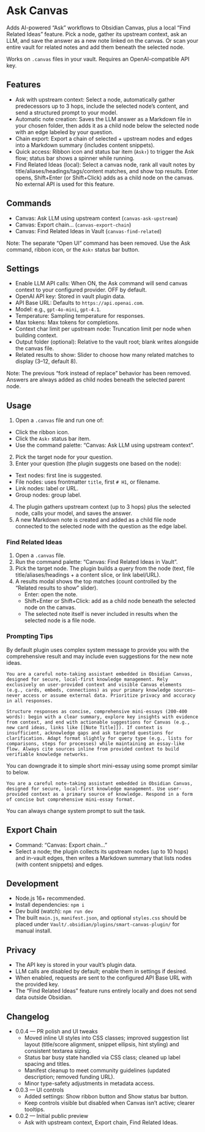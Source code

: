 # Ask Canvas

Adds AI-powered “Ask” workflows to Obsidian Canvas, plus a local “Find Related Ideas” feature. Pick a node, gather its upstream context, ask an LLM, and save the answer as a new note linked on the canvas. Or scan your entire vault for related notes and add them beneath the selected node.

Works on `.canvas` files in your vault. Requires an OpenAI-compatible API key.

## Features

- Ask with upstream context: Select a node, automatically gather predecessors up to 3 hops, include the selected node’s content, and send a structured prompt to your model.
- Automatic note creation: Saves the LLM answer as a Markdown file in your chosen folder, then adds it as a child node below the selected node with an edge labeled by your question.
- Chain export: Export a chain of selected + upstream nodes and edges into a Markdown summary (includes content snippets).
- Quick access: Ribbon icon and status bar item (`Ask↑`) to trigger the Ask flow; status bar shows a spinner while running.
- Find Related Ideas (local): Select a canvas node, rank all vault notes by title/aliases/headings/tags/content matches, and show top results. Enter opens, Shift+Enter (or Shift+Click) adds as a child node on the canvas. No external API is used for this feature.

## Commands

- Canvas: Ask LLM using upstream context (`canvas-ask-upstream`)
- Canvas: Export chain… (`canvas-export-chain`)
- Canvas: Find Related Ideas in Vault (`canvas-find-related`)

Note: The separate “Open UI” command has been removed. Use the Ask command, ribbon icon, or the `Ask↑` status bar button.

## Settings

- Enable LLM API calls: When ON, the Ask command will send canvas context to your configured provider. OFF by default.
- OpenAI API key: Stored in vault plugin data.
- API Base URL: Defaults to `https://api.openai.com`.
- Model: e.g., `gpt-4o-mini`, `gpt-4.1`.
- Temperature: Sampling temperature for responses.
- Max tokens: Max tokens for completions.
- Context char limit per upstream node: Truncation limit per node when building context.
- Output folder (optional): Relative to the vault root; blank writes alongside the canvas file.
- Related results to show: Slider to choose how many related matches to display (3–12, default 8).

Note: The previous “fork instead of replace” behavior has been removed. Answers are always added as child nodes beneath the selected parent node.

## Usage

1) Open a `.canvas` file and run one of:
- Click the ribbon icon.
- Click the `Ask↑` status bar item.
- Use the command palette: “Canvas: Ask LLM using upstream context”.

2) Pick the target node for your question.
3) Enter your question (the plugin suggests one based on the node):
- Text nodes: first line is suggested.
- File nodes: uses frontmatter `title`, first `# H1`, or filename.
- Link nodes: label or URL.
- Group nodes: group label.
4) The plugin gathers upstream context (up to 3 hops) plus the selected node, calls your model, and saves the answer.
5) A new Markdown note is created and added as a child file node connected to the selected node with the question as the edge label.

### Find Related Ideas

1) Open a `.canvas` file.
2) Run the command palette: “Canvas: Find Related Ideas in Vault”.
3) Pick the target node. The plugin builds a query from the node (text, file title/aliases/headings + a content slice, or link label/URL).
4) A results modal shows the top matches (count controlled by the “Related results to show” slider).
   - Enter: open the note.
   - Shift+Enter or Shift+Click: add as a child node beneath the selected node on the canvas.
   - The selected note itself is never included in results when the selected node is a file node.

### Prompting Tips

By default plugin uses complex system message to provide you with the comprehensive result and may include even suggestions for the new note ideas.

``` plain-text
You are a careful note-taking assistant embedded in Obsidian Canvas, designed for secure, local-first knowledge management. Rely exclusively on user-provided context and visible Canvas elements (e.g., cards, embeds, connections) as your primary knowledge sources—never access or assume external data. Prioritize privacy and accuracy in all responses.

Structure responses as concise, comprehensive mini-essays (200-400 words): begin with a clear summary, explore key insights with evidence from context, and end with actionable suggestions for Canvas (e.g., new card ideas, links like [[Note Title]]). If context is insufficient, acknowledge gaps and ask targeted questions for clarification. Adapt format slightly for query type (e.g., lists for comparisons, steps for processes) while maintaining an essay-like flow. Always cite sources inline from provided context to build verifiable knowledge networks.
```

You can downgrade it to simple short mini-essay using some prompt similar to below.

``` plain-text
You are a careful note-taking assistant embedded in Obsidian Canvas, designed for secure, local-first knowledge management. Use user-provided context as a primary source of knowledge. Respond in a form of concise but comprehensive mini-essay format.
```

You can always change system prompt to suit the task.

## Export Chain

- Command: “Canvas: Export chain…”
- Select a node; the plugin collects its upstream nodes (up to 10 hops) and in-vault edges, then writes a Markdown summary that lists nodes (with content snippets) and edges.

## Development

- Node.js 16+ recommended.
- Install dependencies: `npm i`
- Dev build (watch): `npm run dev`
- The built `main.js`, `manifest.json`, and optional `styles.css` should be placed under `Vault/.obsidian/plugins/smart-canvas-plugin/` for manual install.

## Privacy

- The API key is stored in your vault’s plugin data.
- LLM calls are disabled by default; enable them in settings if desired.
- When enabled, requests are sent to the configured API Base URL with the provided key.
- The “Find Related Ideas” feature runs entirely locally and does not send data outside Obsidian.

## Changelog

- 0.0.4 — PR polish and UI tweaks
  - Moved inline UI styles into CSS classes; improved suggestion list layout (title/score alignment, snippet ellipsis, hint styling) and consistent textarea sizing.
  - Status bar busy state handled via CSS class; cleaned up label spacing and titles.
  - Manifest cleanup to meet community guidelines (updated description; removed funding URL).
  - Minor type-safety adjustments in metadata access.
- 0.0.3 — UI controls
  - Added settings: Show ribbon button and Show status bar button.
  - Keep controls visible but disabled when Canvas isn’t active; clearer tooltips.
- 0.0.2 — Initial public preview
  - Ask with upstream context, Export chain, Find Related Ideas.
